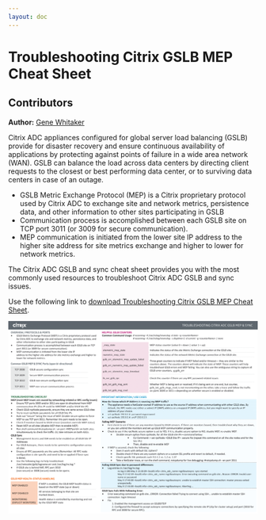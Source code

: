 ```yaml
---
layout: doc
---
```

# Troubleshooting Citrix GSLB MEP Cheat Sheet

## Contributors

**Author:** [Gene Whitaker](mailto:gene.whitaker@citrix.com)

Citrix ADC appliances configured for global server load balancing (GSLB) provide for disaster recovery and ensure continuous availability of applications by protecting against points of failure in a wide area network (WAN). GSLB can balance the load across data centers by directing client requests to the closest or best performing data center, or to surviving data centers in case of an outage.

*  GSLB Metric Exchange Protocol (MEP) is a Citrix proprietary protocol used by Citrix ADC to exchange site and network metrics, persistence data, and other information to other sites participating in GSLB
*  Communication process is accomplished between each GSLB site on TCP port 3011 (or 3009 for secure communication).
*  MEP communication is initiated from the lower site IP address to the higher site address for site metrics exchange and higher to lower for network metrics.

The Citrix ADC GSLB and sync cheat sheet provides you with the most commonly used resources to troubleshoot Citrix ADC GSLB and sync issues. 

Use the following link to [download Troubleshooting Citrix GSLB MEP Cheat Sheet](/en-us/tech-zone/learn/downloads/diagrams-posters_cheat-sheet-adc-troubleshooting-gslb.pdf).

[![Cheat Sheet](/en-us/tech-zone/learn/media/diagrams-posters_cheat-sheet-adc-troubleshooting-gslb_1.png)](/en-us/tech-zone/learn/downloads/diagrams-posters_cheat-sheet-adc-troubleshooting-gslb.pdf)
